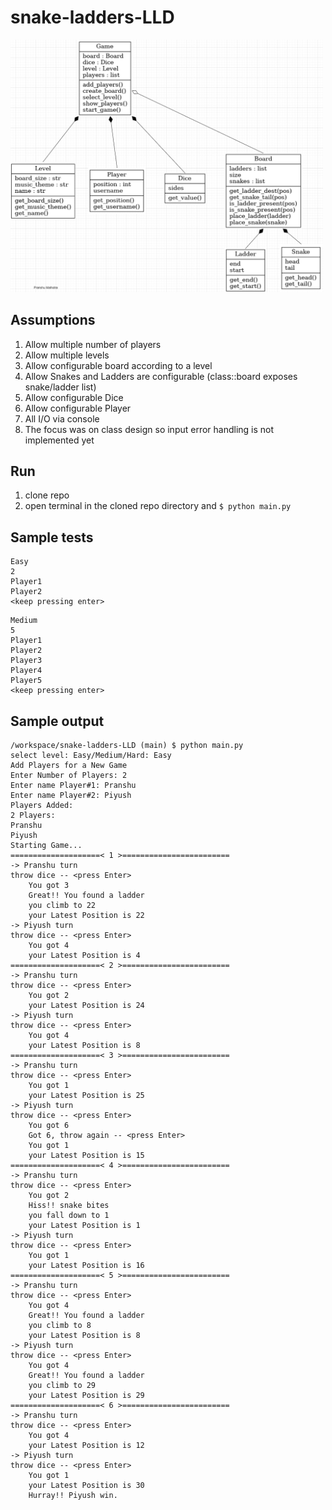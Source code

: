 # snake-ladders-LLD

<img width="500px" src="snake_ladders_LLD.png">

## Assumptions

1. Allow multiple number of players
2. Allow multiple levels
3. Allow configurable board according to a level
4. Allow Snakes and Ladders are configurable (class::board exposes snake/ladder list)
5. Allow configurable Dice
6. Allow configurable Player
7. All I/O via console
8. The focus was on class design so input error handling is not implemented yet

## Run
1. clone repo
2. open terminal in the cloned repo directory and `$ python main.py`

## Sample tests
```
Easy
2
Player1
Player2
<keep pressing enter>
```
```
Medium
5
Player1
Player2
Player3
Player4
Player5
<keep pressing enter>
```

## Sample output
```
/workspace/snake-ladders-LLD (main) $ python main.py
select level: Easy/Medium/Hard: Easy
Add Players for a New Game
Enter Number of Players: 2
Enter name Player#1: Pranshu
Enter name Player#2: Piyush
Players Added: 
2 Players:
Pranshu
Piyush
Starting Game...
====================< 1 >========================
-> Pranshu turn
throw dice -- <press Enter>
    You got 3
    Great!! You found a ladder
    you climb to 22
    your Latest Position is 22
-> Piyush turn
throw dice -- <press Enter>
    You got 4
    your Latest Position is 4
====================< 2 >========================
-> Pranshu turn
throw dice -- <press Enter>
    You got 2
    your Latest Position is 24
-> Piyush turn
throw dice -- <press Enter>
    You got 4
    your Latest Position is 8
====================< 3 >========================
-> Pranshu turn
throw dice -- <press Enter>
    You got 1
    your Latest Position is 25
-> Piyush turn
throw dice -- <press Enter>
    You got 6
    Got 6, throw again -- <press Enter>
    You got 1
    your Latest Position is 15
====================< 4 >========================
-> Pranshu turn
throw dice -- <press Enter>
    You got 2
    Hiss!! snake bites
    you fall down to 1
    your Latest Position is 1
-> Piyush turn
throw dice -- <press Enter>
    You got 1
    your Latest Position is 16
====================< 5 >========================
-> Pranshu turn
throw dice -- <press Enter>
    You got 4
    Great!! You found a ladder
    you climb to 8
    your Latest Position is 8
-> Piyush turn
throw dice -- <press Enter>
    You got 4
    Great!! You found a ladder
    you climb to 29
    your Latest Position is 29
====================< 6 >========================
-> Pranshu turn
throw dice -- <press Enter>
    You got 4
    your Latest Position is 12
-> Piyush turn
throw dice -- <press Enter>
    You got 1
    your Latest Position is 30
    Hurray!! Piyush win.
```
